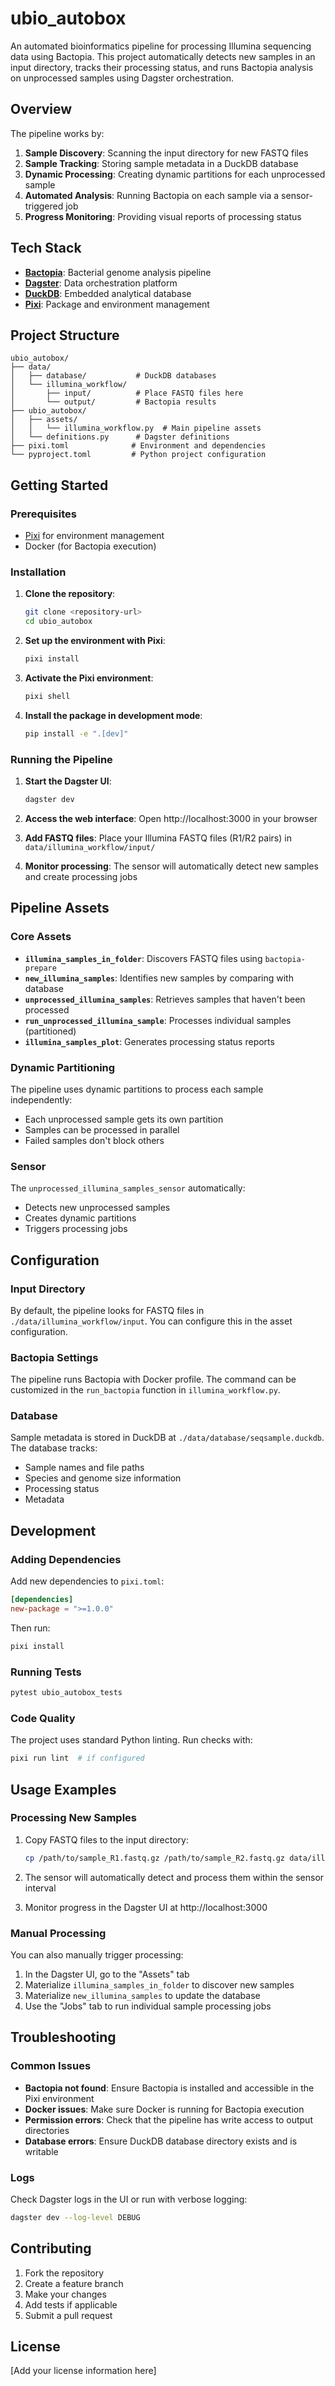 # ubio_autobox

An automated bioinformatics pipeline for processing Illumina sequencing data using Bactopia. This project automatically detects new samples in an input directory, tracks their processing status, and runs Bactopia analysis on unprocessed samples using Dagster orchestration.

## Overview

The pipeline works by:
1. **Sample Discovery**: Scanning the input directory for new FASTQ files
2. **Sample Tracking**: Storing sample metadata in a DuckDB database
3. **Dynamic Processing**: Creating dynamic partitions for each unprocessed sample
4. **Automated Analysis**: Running Bactopia on each sample via a sensor-triggered job
5. **Progress Monitoring**: Providing visual reports of processing status

## Tech Stack

- **[Bactopia](https://bactopia.github.io/)**: Bacterial genome analysis pipeline
- **[Dagster](https://dagster.io/)**: Data orchestration platform
- **[DuckDB](https://duckdb.org/)**: Embedded analytical database
- **[Pixi](https://pixi.sh/)**: Package and environment management

## Project Structure

```
ubio_autobox/
├── data/
│   ├── database/           # DuckDB databases
│   └── illumina_workflow/
│       ├── input/          # Place FASTQ files here
│       └── output/         # Bactopia results
├── ubio_autobox/
│   ├── assets/
│   │   └── illumina_workflow.py  # Main pipeline assets
│   └── definitions.py      # Dagster definitions
├── pixi.toml              # Environment and dependencies
└── pyproject.toml         # Python project configuration
```

## Getting Started

### Prerequisites

- [Pixi](https://pixi.sh/) for environment management
- Docker (for Bactopia execution)

### Installation

1. **Clone the repository**:
   ```bash
   git clone <repository-url>
   cd ubio_autobox
   ```

2. **Set up the environment with Pixi**:
   ```bash
   pixi install
   ```

3. **Activate the Pixi environment**:
   ```bash
   pixi shell
   ```

4. **Install the package in development mode**:
   ```bash
   pip install -e ".[dev]"
   ```

### Running the Pipeline

1. **Start the Dagster UI**:
   ```bash
   dagster dev
   ```

2. **Access the web interface**:
   Open http://localhost:3000 in your browser

3. **Add FASTQ files**:
   Place your Illumina FASTQ files (R1/R2 pairs) in `data/illumina_workflow/input/`

4. **Monitor processing**:
   The sensor will automatically detect new samples and create processing jobs

## Pipeline Assets

### Core Assets

- **`illumina_samples_in_folder`**: Discovers FASTQ files using `bactopia-prepare`
- **`new_illumina_samples`**: Identifies new samples by comparing with database
- **`unprocessed_illumina_samples`**: Retrieves samples that haven't been processed
- **`run_unprocessed_illumina_sample`**: Processes individual samples (partitioned)
- **`illumina_samples_plot`**: Generates processing status reports

### Dynamic Partitioning

The pipeline uses dynamic partitions to process each sample independently:
- Each unprocessed sample gets its own partition
- Samples can be processed in parallel
- Failed samples don't block others

### Sensor

The `unprocessed_illumina_samples_sensor` automatically:
- Detects new unprocessed samples
- Creates dynamic partitions
- Triggers processing jobs

## Configuration

### Input Directory

By default, the pipeline looks for FASTQ files in `./data/illumina_workflow/input`. You can configure this in the asset configuration.

### Bactopia Settings

The pipeline runs Bactopia with Docker profile. The command can be customized in the `run_bactopia` function in `illumina_workflow.py`.

### Database

Sample metadata is stored in DuckDB at `./data/database/seqsample.duckdb`. The database tracks:
- Sample names and file paths
- Species and genome size information
- Processing status
- Metadata

## Development

### Adding Dependencies

Add new dependencies to `pixi.toml`:

```toml
[dependencies]
new-package = ">=1.0.0"
```

Then run:
```bash
pixi install
```

### Running Tests

```bash
pytest ubio_autobox_tests
```

### Code Quality

The project uses standard Python linting. Run checks with:
```bash
pixi run lint  # if configured
```

## Usage Examples

### Processing New Samples

1. Copy FASTQ files to the input directory:
   ```bash
   cp /path/to/sample_R1.fastq.gz /path/to/sample_R2.fastq.gz data/illumina_workflow/input/
   ```

2. The sensor will automatically detect and process them within the sensor interval

3. Monitor progress in the Dagster UI at http://localhost:3000

### Manual Processing

You can also manually trigger processing:

1. In the Dagster UI, go to the "Assets" tab
2. Materialize `illumina_samples_in_folder` to discover new samples
3. Materialize `new_illumina_samples` to update the database
4. Use the "Jobs" tab to run individual sample processing jobs

## Troubleshooting

### Common Issues

- **Bactopia not found**: Ensure Bactopia is installed and accessible in the Pixi environment
- **Docker issues**: Make sure Docker is running for Bactopia execution
- **Permission errors**: Check that the pipeline has write access to output directories
- **Database errors**: Ensure DuckDB database directory exists and is writable

### Logs

Check Dagster logs in the UI or run with verbose logging:
```bash
dagster dev --log-level DEBUG
```

## Contributing

1. Fork the repository
2. Create a feature branch
3. Make your changes
4. Add tests if applicable
5. Submit a pull request

## License

[Add your license information here]
